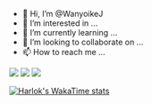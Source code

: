 - 👋 Hi, I’m @WanyoikeJ
- 👀 I’m interested in ...
- 🌱 I’m currently learning ...
- 💞️ I’m looking to collaborate on ...
- 📫 How to reach me ...

<!---
WanyoikeJ/WanyoikeJ is a ✨ special ✨ repository because its `README.md` (this file) appears on your GitHub profile.
You can click the Preview link to take a look at your changes.
--->

<img src="https://github-readme-stats.vercel.app/api/top-langs/?username=WanyoikeJ&bg_color=1F222E&border_color=1F222E"/>

<img src="http://github-readme-streak-stats.herokuapp.com?user=WanyoikeJ&theme=monokai&hide_border=true&date_format=j%20M%5B%20Y%5D&background=1F222E&stroke=FFFFFF&currStreakLabel=FFE8D1&sideLabels=FFE8D1&ring=68C3D4&fire=568EA3&currStreakNum=FFFFFF&sideNums=68C3D4"/>

<img src="https://denvercoder1-github-readme-stats.vercel.app/api/?username=WanyoikeJ&show_icons=true&include_all_commits=true&count_private=true&theme=react&hide_border=true&bg_color=1F222E&title_color=68C3D4&icon_color=FFE8D1&hide_title=true&hide=contribs"/>



[![Harlok's WakaTime stats](https://github-readme-stats.vercel.app/api/wakatime?username=WanyoikeJ)](https://github.com/anuraghazra/github-readme-stats)
